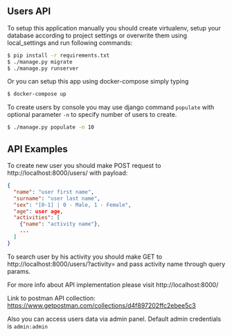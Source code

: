 Users API
---------

To setup this application manually you should create virtualenv, 
setup your database according to project settings or overwrite them using local_settings
and run following commands:
```sh
$ pip install -r requirements.txt
$ ./manage.py migrate
$ ./manage.py runserver
```

Or you can setup this app using docker-compose simply typing
```sh
$ docker-compose up
```

To create users by console you may use django command ```populate``` 
with optional parameter ```-n``` to specify number of users to create.
```sh
$ ./manage.py populate -n 10
```

API Examples
------------

To create new user you should make POST request to http://localhost:8000/users/
with payload:
```json
{
  "name": "user first name",
  "surname": "user last name",
  "sex": "[0-1] | 0 - Male, 1 - Female",
  "age": user age,
  "activities": [
    {"name": "activity name"},
    ...
  ]
}
```

To search user by his activity you should make GET to http://localhost:8000/users/?activity=
and pass activity name through query params.

For more info about API implementation please visit http://localhost:8000/

Link to postman API collection: https://www.getpostman.com/collections/d4f897202ffc2ebee5c3

Also you can access users data via admin panel.
Default admin credentials is ```admin:admin```
